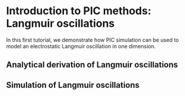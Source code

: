 # Introduction to PIC methods: Langmuir oscillations
In this first tutorial, we demonstrate how PIC simulation can be used to model
an electrostatic Langmuir oscillation in one dimension.

## Analytical derivation of Langmuir oscillations

## Simulation of Langmuir oscillations

